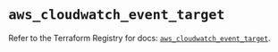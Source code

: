 # `aws_cloudwatch_event_target`

Refer to the Terraform Registry for docs: [`aws_cloudwatch_event_target`](https://registry.terraform.io/providers/hashicorp/aws/4.54.0/docs/resources/cloudwatch_event_target).
